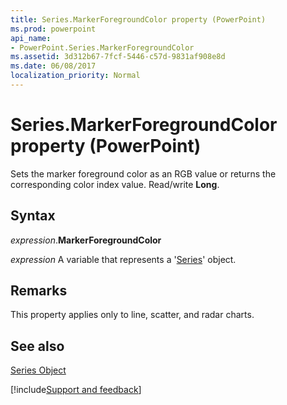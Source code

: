 ```yaml
---
title: Series.MarkerForegroundColor property (PowerPoint)
ms.prod: powerpoint
api_name:
- PowerPoint.Series.MarkerForegroundColor
ms.assetid: 3d312b67-7fcf-5446-c57d-9831af908e8d
ms.date: 06/08/2017
localization_priority: Normal
---
```



# Series.MarkerForegroundColor property (PowerPoint)

Sets the marker foreground color as an RGB value or returns the corresponding color index value. Read/write  **Long**.


## Syntax

_expression_.**MarkerForegroundColor**

_expression_ A variable that represents a '[Series](PowerPoint.Series.md)' object.


## Remarks

This property applies only to line, scatter, and radar charts. 


## See also


[Series Object](PowerPoint.Series.md)

[!include[Support and feedback](~/includes/feedback-boilerplate.md)]